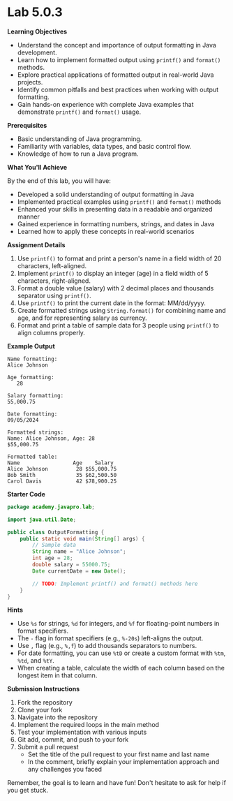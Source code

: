 # Lab 5.0.3

**Learning Objectives**

- Understand the concept and importance of output formatting in Java development.
- Learn how to implement formatted output using `printf()` and `format()` methods.
- Explore practical applications of formatted output in real-world Java projects.
- Identify common pitfalls and best practices when working with output formatting.
- Gain hands-on experience with complete Java examples that demonstrate `printf()` and `format()` usage.

**Prerequisites**

- Basic understanding of Java programming.
- Familiarity with variables, data types, and basic control flow.
- Knowledge of how to run a Java program.

**What You'll Achieve**

By the end of this lab, you will have:

- Developed a solid understanding of output formatting in Java
- Implemented practical examples using `printf()` and `format()` methods
- Enhanced your skills in presenting data in a readable and organized manner
- Gained experience in formatting numbers, strings, and dates in Java
- Learned how to apply these concepts in real-world scenarios

**Assignment Details**

1. Use `printf()` to format and print a person's name in a field width of 20 characters, left-aligned.
2. Implement `printf()` to display an integer (age) in a field width of 5 characters, right-aligned.
3. Format a double value (salary) with 2 decimal places and thousands separator using `printf()`.
4. Use `printf()` to print the current date in the format: MM/dd/yyyy.
5. Create formatted strings using `String.format()` for combining name and age, and for representing salary as currency.
6. Format and print a table of sample data for 3 people using `printf()` to align columns properly.


**Example Output**

```
Name formatting:
Alice Johnson        

Age formatting:
   28

Salary formatting:
55,000.75

Date formatting:
09/05/2024

Formatted strings:
Name: Alice Johnson, Age: 28
$55,000.75

Formatted table:
Name                 Age    Salary
Alice Johnson         28 $55,000.75
Bob Smith             35 $62,500.50
Carol Davis           42 $78,900.25
```

**Starter Code**

```java
package academy.javapro.lab;

import java.util.Date;

public class OutputFormatting {
    public static void main(String[] args) {
        // Sample data
        String name = "Alice Johnson";
        int age = 28;
        double salary = 55000.75;
        Date currentDate = new Date();

        // TODO: Implement printf() and format() methods here
    }
}

```

**Hints**

- Use `%s` for strings, `%d` for integers, and `%f` for floating-point numbers in format specifiers.
- The `-` flag in format specifiers (e.g., `%-20s`) left-aligns the output.
- Use `,` flag (e.g., `%,f`) to add thousands separators to numbers.
- For date formatting, you can use `%tD` or create a custom format with `%tm`, `%td`, and `%tY`.
- When creating a table, calculate the width of each column based on the longest item in that column.

**Submission Instructions**

1. Fork the repository
2. Clone your fork
3. Navigate into the repository
4. Implement the required loops in the main method
5. Test your implementation with various inputs
6. Git add, commit, and push to your fork
7. Submit a pull request
    - Set the title of the pull request to your first name and last name
    - In the comment, briefly explain your implementation approach and any challenges you faced

Remember, the goal is to learn and have fun! Don't hesitate to ask for help if you get stuck.
